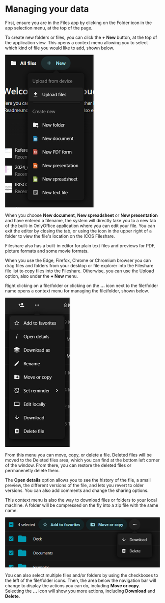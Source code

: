# Managing your data

First, ensure you are in the Files app by clicking on the Folder icon in the app
selection menu, at the top of the page. 

To create new folders or files, you can click the **+ New** button, at the top
of the application view. This opens a context menu allowing you to select which
kind of file you would like to add, shown below.

![New file context menu](img/new_button_menu.png)

When you choose **New document**, **New spreadsheet** or **New presentation**
and have entered a filename, the system will directly take you to a new tab of
the built-in OnlyOffice application where you can edit your file. You can exit
the editor by closing the tab, or using the icon in the upper right of a folder
to view the file's location on the ICOS Fileshare.  

Fileshare also has a built-in editor for plain text files and previews for PDF,
picture formats and some movie formats.

When you use the Edge, Firefox, Chrome or Chromium browser you can drag files
and folders from your desktop or file explorer into the Fileshare file list to
copy files into the Fileshare. Otherwise, you can use the Upload option, also
under the **+ New** menu.   

Right clicking on a file/folder or clicking on the **...** icon next to the
file/folder name opens a context menu for managing the file/folder, shown below.

![Manage file context menu](img/manage_file.png)

From this menu you can move, copy, or delete a file. Deleted files will be moved
to the Deleted files area, which you can find at the bottom left corner of the
window. From there, you can restore the deleted files or permanenetly delete
them.

The **Open details** option allows you to see the history of the file, a small
preview, the different versions of the file, and lets you revert to older
versions. You can also add comments and change the sharing options. 

This context menu is also the way to download files or folders to your local
machine. A folder will be compressed on the fly into a zip file with the same
name.

![Multiple selection options](img/multiple_selection.png)

You can also select multiple files and/or folders by using the checkboxes to the
left of the file/folder icons. Then, the area below the navigation bar will
change to display the actions you can do, including **Move or copy**. Selecting
the **...** icon will show you more actions, including **Download** and
**Delete**.